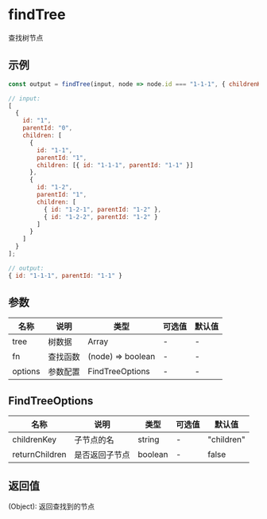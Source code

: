 # findTree

查找树节点

## 示例

```js
const output = findTree(input, node => node.id === "1-1-1", { childrenKey: "children" });
```

```js
// input:
[
  {
    id: "1",
    parentId: "0",
    children: [
      {
        id: "1-1",
        parentId: "1",
        children: [{ id: "1-1-1", parentId: "1-1" }]
      },
      {
        id: "1-2",
        parentId: "1",
        children: [
          { id: "1-2-1", parentId: "1-2" },
          { id: "1-2-2", parentId: "1-2" }
        ]
      }
    ]
  }
];

// output:
{ id: "1-1-1", parentId: "1-1" }
```

## 参数

| 名称    | 说明     | 类型              | 可选值 | 默认值 |
| ------- | -------- | ----------------- | ------ | ------ |
| tree    | 树数据   | Array             | -      | -      |
| fn      | 查找函数 | (node) => boolean | -      | -      |
| options | 参数配置 | FindTreeOptions   | -      | -      |

## FindTreeOptions

| 名称           | 说明           | 类型    | 可选值 | 默认值     |
| -------------- | -------------- | ------- | ------ | ---------- |
| childrenKey    | 子节点的名     | string  | -      | "children" |
| returnChildren | 是否返回子节点 | boolean | -      | false      |

## 返回值

(Object): 返回查找到的节点
